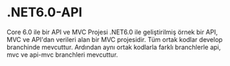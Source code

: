 # .NET6.0-API
Core 6.0 ile bir API ve MVC Projesi
.NET6.0 ile geliştirilmiş örnek bir API, MVC ve API'dan verileri alan bir MVC projesidir.
Tüm ortak kodlar develop branchinde mevcuttur. Ardından aynı ortak kodlarla farklı branchlerle api, mvc ve api-mvc branchleri mevcuttur.

